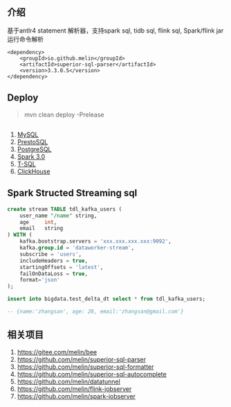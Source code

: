 ## 介绍

基于antlr4 statement 解析器，支持spark sql, tidb sql, flink sql, Spark/flink jar 运行命令解析

```
<dependency>
    <groupId>io.github.melin</groupId>
    <artifactId>superior-sql-parser</artifactId>
    <version>3.3.0.5</version>
</dependency>
```

## Deploy

> mvn clean deploy -Prelease

##
1. [MySQL](https://github.com/antlr/grammars-v4/tree/master/sql/mysql)
2. [PrestoSQL](https://github.com/prestosql/presto/tree/master/presto-parser/src/main/antlr4/io/prestosql/sql/parser)
3. [PostgreSQL](https://github.com/pgcodekeeper/pgcodekeeper/tree/master/apgdiff/antlr-src)
4. [Spark 3.0](https://github.com/apache/spark/tree/master/sql/catalyst/src/main/antlr4/org/apache/spark/sql/catalyst/parser)
5. [T-SQL](https://github.com/antlr/grammars-v4/tree/master/sql/tsql)
6. [ClickHouse](https://github.com/abyss7/ClickHouse/blob/antlr-grammar/src/Parsers/New)


## Spark Structed Streaming sql
```sql
create stream TABLE tdl_kafka_users (
    user_name "/name" string,
    age	    int,
    email   string
) WITH (
    kafka.bootstrap.servers = 'xxx.xxx.xxx.xxx:9092',
    kafka.group.id = 'dataworker-stream',
    subscribe = 'users',
    includeHeaders = true,
    startingOffsets = 'latest',
    failOnDataLoss = true,
    format='json'
);

insert into bigdata.test_delta_dt select * from tdl_kafka_users;

-- {name:'zhangsan', age: 28, email:'zhangsan@gmail.com'}
```

## 相关项目
1. https://gitee.com/melin/bee
2. https://github.com/melin/superior-sql-parser
3. https://github.com/melin/superior-sql-formatter
4. https://github.com/melin/superior-sql-autocomplete
5. https://github.com/melin/datatunnel
6. https://github.com/melin/flink-jobserver
6. https://github.com/melin/spark-jobserver

